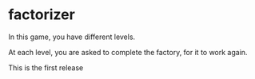 factorizer
==========

In this game, you have different levels.

At each level, you are asked to complete the factory, for it to work again.

This is the first release
